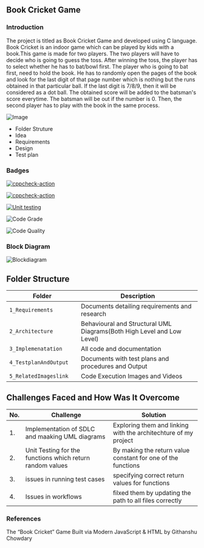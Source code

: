 ## Book Cricket Game

### Introduction
The project is titled as Book Cricket Game and developed using C language. 
Book Cricket is an indoor game which can be played by kids with a book.This game is made for two players. The two players will have to decide who is going to guess the toss. After winning the toss, the player has to select whether he has to bat/bowl first. The player who is going to bat first, need to hold the book. He has to randomly open the pages of the book and look for the last digit of that page number which is nothing but the runs obtained in that particular ball. If the last digit is 7/8/9, then it will be considered as a dot ball. The obtained score will be added to the batsman's score everytime. The batsman will be out if the number is 0. Then, the second player has to play with the book in the same process.

![Image](https://user-images.githubusercontent.com/99128901/156421838-e0b9133b-e1f8-4b88-a4bc-19fb5001d826.jpg)

- Folder Struture
- Idea
- Requirements
- Design
- Test plan

### Badges
[![cppcheck-action](https://github.com/NITHISH1126/M1_Tic-Tac-Toe-game/actions/workflows/cppcheck.yml/badge.svg)](https://github.com/NITHISH1126/M1_Tic-Tac-Toe-game/actions/workflows/cppcheck.yml)

[![cppcheck-action](https://github.com/NITHISH1126/M1_Tic-Tac-Toe-game/actions/workflows/cppcheck.yml/badge.svg)](https://github.com/NITHISH1126/M1_Tic-Tac-Toe-game/actions/workflows/cppcheck.yml)

[![Unit testing](https://github.com/NITHISH1126/M1_Tic-Tac-Toe-game/actions/workflows/unit_test.yml/badge.svg)](https://github.com/NITHISH1126/M1_Tic-Tac-Toe-game/actions/workflows/unit_test.yml)

![Code Grade](https://api.codiga.io/project/31451/status/svg)

![Code Quality](https://api.codiga.io/project/31451/score/svg)

### Block Diagram
![Blockdiagram](https://user-images.githubusercontent.com/99128901/156421683-e52a7220-ba15-47f8-9cf0-f4030e98175f.png)


## Folder Structure
Folder                   | Description
-------------------------| -----------------------------------------
`1_Requirements`         | Documents detailing requirements and research
`2_Architecture      `         | Behavioural and Structural UML Diagrams(Both High Level and Low Level)
`3_Implemenatation `     | All code and documentation
`4_TestplanAndOutput     `       | Documents with test plans and procedures and Output
`5_RelatedImageslink`      | Code Execution Images and Videos



  
  

## Challenges Faced and How Was It Overcome
| No. | Challenge | Solution
|-----|-----------|--------
|1. | Implementation of SDLC and maaking UML diagrams | Exploring them and linking with the architechture of my project 
|2. | Unit Testing for the functions which return random values | By making the return value constant for one of the functions |
|3. | issues in running test cases | specifying correct return values for functions
|4. | Issues in workflows | filxed them by updating the path to all files correctly
### References
The “Book Cricket” Game Built via Modern JavaScript & HTML by Githanshu Chowdary

